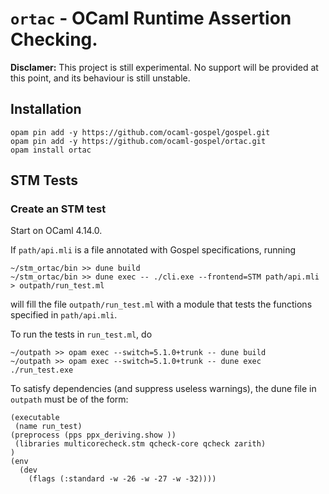 # `ortac` - OCaml Runtime Assertion Checking.

**Disclamer:** This project is still experimental. No support will be provided
at this point, and its behaviour is still unstable.

## Installation

```
opam pin add -y https://github.com/ocaml-gospel/gospel.git
opam pin add -y https://github.com/ocaml-gospel/ortac.git
opam install ortac
```

## STM Tests

### Create an STM test
Start on OCaml 4.14.0.

If ``path/api.mli`` is a file annotated with Gospel specifications, running 
```
~/stm_ortac/bin >> dune build 
~/stm_ortac/bin >> dune exec -- ./cli.exe --frontend=STM path/api.mli > outpath/run_test.ml
```
will fill the file ``outpath/run_test.ml`` with a module that tests the functions specified in ``path/api.mli``. 

To run the tests in ``run_test.ml``, do 
```
~/outpath >> opam exec --switch=5.1.0+trunk -- dune build
~/outpath >> opam exec --switch=5.1.0+trunk -- dune exec ./run_test.exe
```
To satisfy dependencies (and suppress useless warnings), the dune file in ``outpath`` must be of the form:
```
(executable
 (name run_test)
(preprocess (pps ppx_deriving.show ))
 (libraries multicorecheck.stm qcheck-core qcheck zarith)
)
(env
  (dev
    (flags (:standard -w -26 -w -27 -w -32))))
```

